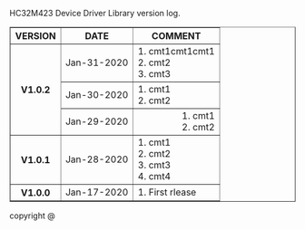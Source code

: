HC32M423 Device Driver Library version log.
<table border="1">
    <tr>
        <th>VERSION</th>
        <th>DATE</th>
        <th>COMMENT</th>
    </tr>
    <tr>
        <th rowspan="3">V1.0.2</th>
        <td>Jan-31-2020</td>
        <td>
        1. cmt1cmt1cmt1<br>
        2. cmt2<br>
        3. cmt3<br>
        </td>
    </tr>
    <tr>
        <td align="center">Jan-30-2020</td>
        <td>
        1. cmt1<br>
        2. cmt2<br>
        </td>
    </tr>
    <tr>
        <td align="center">Jan-29-2020</td>
        <td align="right">
        1. cmt1<br>
        2. cmt2<br>
        </td>
    </tr>
    <tr>
        <th rowspan="1">V1.0.1</th>
        <td>Jan-28-2020 </td>
        <td>
        1. cmt1<br>
        2. cmt2<br>
        3. cmt3<br>
        4. cmt4<br>
        </td>
    </tr>
    <tr>
        <th>V1.0.0</th>
        <td>Jan-17-2020</td>
        <td>1. First rlease</td>
    </tr>
</table>

copyright @ 

